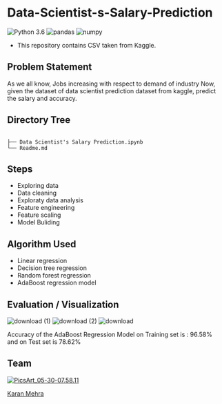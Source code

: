 # Data-Scientist-s-Salary-Prediction
![Python 3.6](https://img.shields.io/badge/Python-3.6-brightgreen.svg) ![pandas](https://img.shields.io/badge/Library-Pandas-orange.svg) ![numpy](https://img.shields.io/badge/Library-Numpy-orange.svg)

- This repository contains CSV taken from Kaggle.

## Problem Statement
As we all know, Jobs increasing with respect to demand of industry Now, given the dataset of data scientist prediction dataset from kaggle, predict the salary and accuracy.

## Directory Tree 
```

├── Data Scientist's Salary Prediction.ipynb
└── Readme.md
```

## Steps
- Exploring data
- Data cleaning
- Exploraty data analysis
- Feature engineering
- Feature scaling
- Model Buliding

## Algorithm Used
 - Linear regression
 - Decision tree regression
 - Random forest regression
 - AdaBoost regression model 
 
## Evaluation / Visualization
![download (1)](https://user-images.githubusercontent.com/62024355/87877980-0ec73080-c9ff-11ea-85c1-59cf4756020b.png)
![download (2)](https://user-images.githubusercontent.com/62024355/87877983-125ab780-c9ff-11ea-9edb-29394ededf92.png)
![download](https://user-images.githubusercontent.com/62024355/87877984-12f34e00-c9ff-11ea-92e4-6755d7d7dd8f.png)


Accuracy of the AdaBoost Regression Model on Training set is : 96.58% and on Test set is 78.62%



## Team
<a href="https://imgbb.com/"><img src="https://i.ibb.co/Fs4h7fZ/Pics-Art-05-30-07-58-11.jpg" alt="PicsArt_05-30-07.58.11" border="0">

[Karan Mehra](https://karanmehra7107.github.io/My-Portfolio/index.html)
